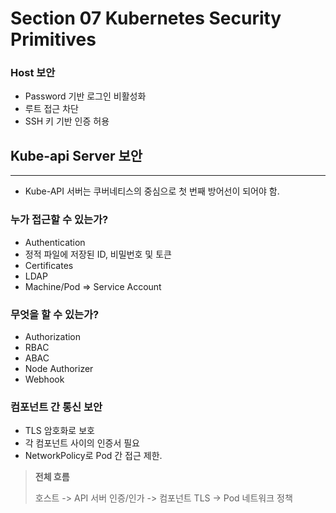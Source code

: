 # Section 07 Kubernetes Security Primitives

### Host 보안
- Password 기반 로그인 비활성화
- 루트 접근 차단
- SSH 키 기반 인증 허용

## Kube-api Server 보안
***
- Kube-API 서버는 쿠버네티스의 중심으로 첫 번째 방어선이 되어야 함.

### 누가 접근할 수 있는가?
- Authentication
- 정적 파일에 저장된 ID, 비밀번호 및 토큰
- Certificates
- LDAP
- Machine/Pod => Service Account

### 무엇을 할 수 있는가?
- Authorization
- RBAC
- ABAC
- Node Authorizer
- Webhook

### 컴포넌트 간 통신 보안
- TLS 암호화로 보호
- 각 컴포넌트 사이의 인증서 필요
- NetworkPolicy로 Pod 간 접근 제한.

> **전체 흐름**
> 
> 호스트 -> API 서버 인증/인가 -> 컴포넌트 TLS -> Pod 네트워크 정책